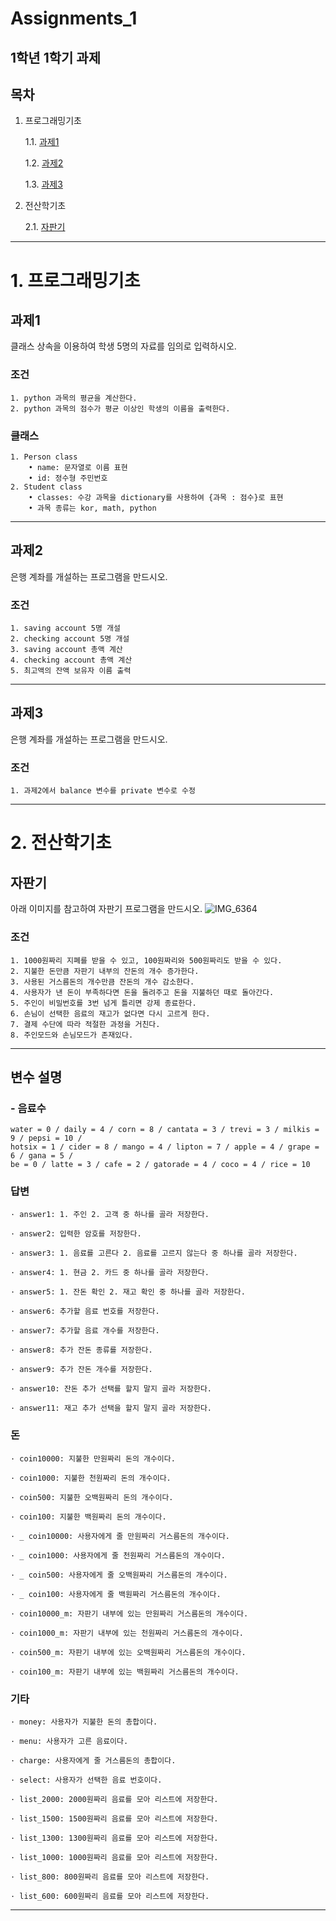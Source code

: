 # Assignments_1
1학년 1학기 과제
---

## 목차
1. 프로그래밍기초

    1.1. [과제1](#과제1)
    
    1.2. [과제2](#과제2)
    
    1.3. [과제3](#과제3)
    
2. 전산학기초

    2.1. [자판기](#자판기)

---

# 1. 프로그래밍기초

## 과제1

클래스 상속을 이용하여 학생 5명의 자료를 임의로 입력하시오.

### 조건
    1. python 과목의 평균을 계산한다.
    2. python 과목의 점수가 평균 이상인 학생의 이름을 출력한다.
### 클래스
    1. Person class
        • name: 문자열로 이름 표현
        • id: 정수형 주민번호
    2. Student class
        • classes: 수강 과목을 dictionary를 사용하여 {과목 : 점수}로 표현
        • 과목 종류는 kor, math, python
    
---
    
## 과제2

은행 계좌를 개설하는 프로그램을 만드시오.

### 조건
    1. saving account 5명 개설
    2. checking account 5명 개설
    3. saving account 총액 계산
    4. checking account 총액 계산
    5. 최고액의 잔액 보유자 이름 출력
    
---
    
## 과제3

은행 계좌를 개설하는 프로그램을 만드시오.

### 조건
    1. 과제2에서 balance 변수를 private 변수로 수정

     
---

# 2. 전산학기초

## 자판기

아래 이미지를 참고하여 자판기 프로그램을 만드시오.
![IMG_6364](https://user-images.githubusercontent.com/80446951/187058489-44368217-663f-404d-a897-5fe9e4b33f65.JPG)

### 조건
    1. 1000원짜리 지폐를 받을 수 있고, 100원짜리와 500원짜리도 받을 수 있다.
    2. 지불한 돈만큼 자판기 내부의 잔돈의 개수 증가한다.
    3. 사용된 거스름돈의 개수만큼 잔돈의 개수 감소한다.
    4. 사용자가 낸 돈이 부족하다면 돈을 돌려주고 돈을 지불하던 때로 돌아간다.
    5. 주인이 비밀번호를 3번 넘게 틀리면 강제 종료한다.
    6. 손님이 선택한 음료의 재고가 없다면 다시 고르게 한다.
    7. 결제 수단에 따라 적절한 과정을 거친다.
    8. 주인모드와 손님모드가 존재있다.

---

## 변수 설명

### - 음료수
    water = 0 / daily = 4 / corn = 8 / cantata = 3 / trevi = 3 / milkis = 9 / pepsi = 10 /
    hotsix = 1 / cider = 8 / mango = 4 / lipton = 7 / apple = 4 / grape = 6 / gana = 5 /
    be = 0 / latte = 3 / cafe = 2 / gatorade = 4 / coco = 4 / rice = 10

### 답변
    · answer1: 1. 주인 2. 고객 중 하나를 골라 저장한다.
    
    · answer2: 입력한 암호를 저장한다.
    
    · answer3: 1. 음료를 고른다 2. 음료를 고르지 않는다 중 하나를 골라 저장한다.
    
    · answer4: 1. 현금 2. 카드 중 하나를 골라 저장한다.
    
    · answer5: 1. 잔돈 확인 2. 재고 확인 중 하나를 골라 저장한다.
    
    · answer6: 추가할 음료 번호를 저장한다.
    
    · answer7: 추가할 음료 개수를 저장한다.
    
    · answer8: 추가 잔돈 종류를 저장한다.
    
    · answer9: 추가 잔돈 개수를 저장한다.
    
    · answer10: 잔돈 추가 선택를 할지 말지 골라 저장한다.
    
    · answer11: 재고 추가 선택을 할지 말지 골라 저장한다.

### 돈
    · coin10000: 지불한 만원짜리 돈의 개수이다.
    
    · coin1000: 지불한 천원짜리 돈의 개수이다.
    
    · coin500: 지불한 오백원짜리 돈의 개수이다.
    
    · coin100: 지불한 백원짜리 돈의 개수이다.
    
    · _ coin10000: 사용자에게 줄 만원짜리 거스름돈의 개수이다.
    
    · _ coin1000: 사용자에게 줄 천원짜리 거스름돈의 개수이다.
    
    · _ coin500: 사용자에게 줄 오백원짜리 거스름돈의 개수이다.
    
    · _ coin100: 사용자에게 줄 백원짜리 거스름돈의 개수이다.
    
    · coin10000_m: 자판기 내부에 있는 만원짜리 거스름돈의 개수이다.
    
    · coin1000_m: 자판기 내부에 있는 천원짜리 거스름돈의 개수이다.
    
    · coin500_m: 자판기 내부에 있는 오백원짜리 거스름돈의 개수이다.
    
    · coin100_m: 자판기 내부에 있는 백원짜리 거스름돈의 개수이다.

### 기타
    · money: 사용자가 지불한 돈의 총합이다.
    
    · menu: 사용자가 고른 음료이다.
    
    · charge: 사용자에게 줄 거스름돈의 총합이다.
    
    · select: 사용자가 선택한 음료 번호이다.
    
    · list_2000: 2000원짜리 음료를 모아 리스트에 저장한다.
    
    · list_1500: 1500원짜리 음료를 모아 리스트에 저장한다.
    
    · list_1300: 1300원짜리 음료를 모아 리스트에 저장한다.
    
    · list_1000: 1000원짜리 음료를 모아 리스트에 저장한다.
    
    · list_800: 800원짜리 음료를 모아 리스트에 저장한다.
    
    · list_600: 600원짜리 음료를 모아 리스트에 저장한다.

---
